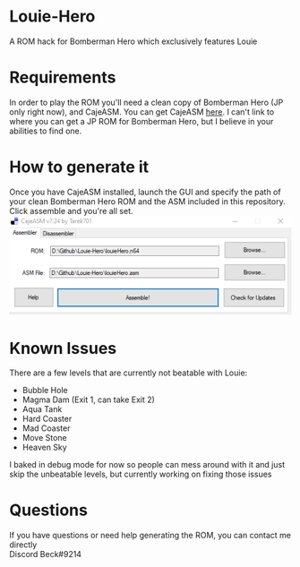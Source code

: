 # Louie-Hero
A ROM hack for Bomberman Hero which exclusively features Louie

# Requirements
In order to play the ROM you'll need a clean copy of Bomberman Hero (JP only right now), and CajeASM. You can get CajeASM [here](https://www.romhacking.net/utilities/1085/). I can't link to where you can get a JP ROM for Bomberman Hero, but I believe in your abilities to find one.

# How to generate it
Once you have CajeASM installed, launch the GUI and specify the path of your clean Bomberman Hero ROM and the ASM included in this repository. Click assemble and you're all set.
![](./Screenshots/CajeASM.png)

# Known Issues
There are a few levels that are currently not beatable with Louie:
- Bubble Hole
- Magma Dam (Exit 1, can take Exit 2)
- Aqua Tank
- Hard Coaster
- Mad Coaster
- Move Stone
- Heaven Sky

I baked in debug mode for now so people can mess around with it and just skip the unbeatable levels, but currently working on fixing those issues

# Questions
If you have questions or need help generating the ROM, you can contact me directly  
Discord Beck#9214
